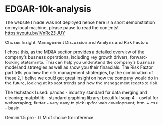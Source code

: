 # EDGAR-10k-analysis

The website I made was not deployed hence here is a short demonstration on my local machine, please pause to read the contents!
https://youtu.be/IVnRc22lJUY

Chosen Insight: 
Management Discussion and Analysis and  Risk Factors

I chose this, as the MD&A section provides a detailed overview of the company’s business operations, including key growth drivers, forward-looking statements. This can help you understand the company’s business model and strategies as well as show you their financials. The Risk Factor part tells you how the risk management stratergies, by the combination of these 2, I belive we could get great insight on how the company would do in the future, looking at its past trends and how the management reacts to risk.

The techstack I used: 
pandas - industry standard for data merging and cleaning;
matplotlib - standard graphing library;
beautiful soup 4 - useful for webscraping; 
flutter - very easy to pick up for web development;
html + css - basic 

Gemini 1.5 pro - LLM of choice for inference



